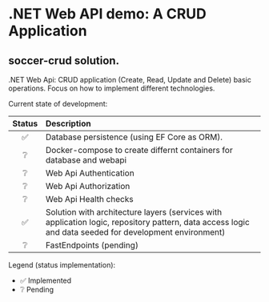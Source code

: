 # .NET Web API demo: A CRUD Application

## soccer-crud solution.

.NET Web Api: CRUD application (Create, Read, Update and Delete) basic operations. Focus on how to implement different technologies.

Current state of development:

| Status | Description | 
| :---: |     :---    |
| ✅ | Database persistence (using EF Core as ORM). |
| ❔ | Docker-compose to create differnt containers for database and webapi |
| ❔ | Web Api Authentication |
| ❔ | Web Api Authorization |
| ❔ | Web Api Health checks |
| ✅ | Solution with architecture layers (services with application logic, repository pattern, data access logic and data seeded for development environment) |
| ❔ | FastEndpoints (pending) |

Legend (status implementation):
- ✅ Implemented
- ❔ Pending